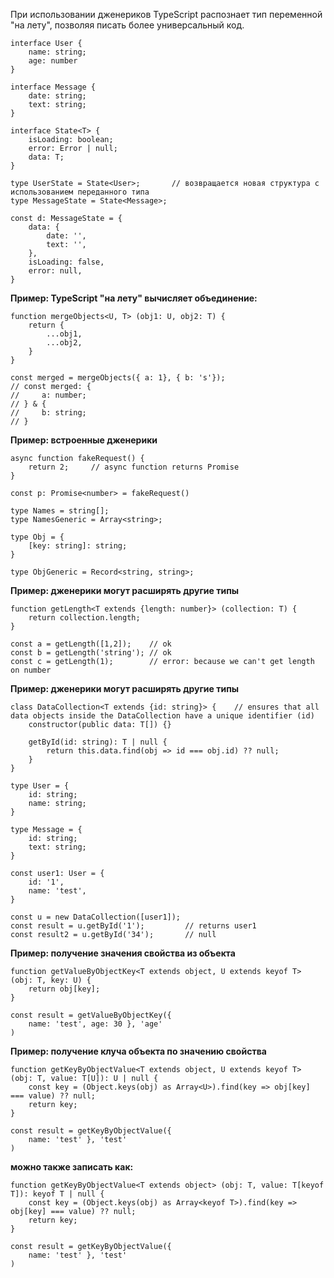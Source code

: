 При использовании дженериков TypeScript распознает тип переменной "на лету", позволяя писать более универсальный код.

```
interface User {
    name: string;
    age: number
}

interface Message {
    date: string;
    text: string;
}

interface State<T> {
    isLoading: boolean;
    error: Error | null;
    data: T;
}

type UserState = State<User>;       // возвращается новая структура с использованием переданного типа
type MessageState = State<Message>;

const d: MessageState = {
    data: {
        date: '',
        text: '',
    },
    isLoading: false,
    error: null,
}
```

**Пример: TypeScript "на лету" вычисляет объединение:**
```
function mergeObjects<U, T> (obj1: U, obj2: T) {
    return {
        ...obj1,
        ...obj2,
    }
}

const merged = mergeObjects({ a: 1}, { b: 's'});
// const merged: {
//     a: number;
// } & {
//     b: string;
// }
```

**Пример: встроенные дженерики**
```
async function fakeRequest() {
    return 2;     // async function returns Promise
}

const p: Promise<number> = fakeRequest()

type Names = string[];
type NamesGeneric = Array<string>;

type Obj = {
    [key: string]: string;
}

type ObjGeneric = Record<string, string>;
```

**Пример: дженерики могут расширять другие типы**
```
function getLength<T extends {length: number}> (collection: T) {
    return collection.length;
}

const a = getLength([1,2]);    // ok
const b = getLength('string'); // ok
const c = getLength(1);        // error: because we can't get length on number
```

**Пример: дженерики могут расширять другие типы**
```
class DataCollection<T extends {id: string}> {    // ensures that all data objects inside the DataCollection have a unique identifier (id)
    constructor(public data: T[]) {}

    getById(id: string): T | null {
        return this.data.find(obj => id === obj.id) ?? null;
    } 
}

type User = {
    id: string;
    name: string;
}

type Message = {
    id: string;
    text: string;
}

const user1: User = {
    id: '1',
    name: 'test',
}

const u = new DataCollection([user1]);
const result = u.getById('1');         // returns user1
const result2 = u.getById('34');       // null

```

**Пример: получение значения свойства из объекта**
```
function getValueByObjectKey<T extends object, U extends keyof T> (obj: T, key: U) {
    return obj[key];
}

const result = getValueByObjectKey({
    name: 'test', age: 30 }, 'age'
)
```

**Пример: получение клуча объекта по значению свойства**
```
function getKeyByObjectValue<T extends object, U extends keyof T> (obj: T, value: T[U]): U | null {
    const key = (Object.keys(obj) as Array<U>).find(key => obj[key] === value) ?? null;
    return key;
}

const result = getKeyByObjectValue({
    name: 'test' }, 'test'
)
```
**можно также записать как:**
```
function getKeyByObjectValue<T extends object> (obj: T, value: T[keyof T]): keyof T | null {
    const key = (Object.keys(obj) as Array<keyof T>).find(key => obj[key] === value) ?? null;
    return key;
}

const result = getKeyByObjectValue({
    name: 'test' }, 'test'
)
```



